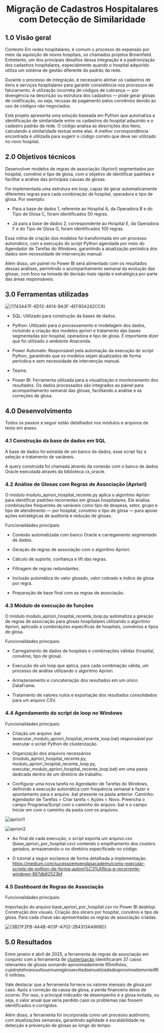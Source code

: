 <h1 align="center"> Migração de Cadastros Hospitalares com Detecção de Similaridade <br /> </h1>

## **1.0 Visão geral**

Contexto
Em redes hospitalares, é comum o processo de expansão por meio da aquisição de novos hospitais, os chamados projetos Brownfield. Entretanto, um dos principais desafios dessa integração é a padronização dos cadastros hospitalares, especialmente quando o hospital adquirido utiliza um sistema de gestão diferente do padrão da rede.

Durante o processo de integração, é necessário alinhar os cadastros de itens e serviços hospitalares para garantir consistência nos processos de faturamento. A utilização incorreta de códigos de cobrança — por divergência na descrição ou estrutura dos cadastros — pode gerar glosas de codificação, ou seja, recusas de pagamento pelos convênios devido ao uso de códigos não negociados.

Este projeto apresenta uma solução baseada em Python que automatiza a identificação de similaridade entre os cadastros do hospital adquirido e o cadastro padrão da rede. O código analisa as descrições dos itens, calculando a similaridade textual entre elas. A melhor correspondência encontrada é utilizada para sugerir o código correto que deve ser utilizado no novo hospital.

## **2.0 Objetivos técnicos**

Desenvolver modelos de regras de associação (Apriori) segmentados por hospital, convênio e tipo de glosa, com o objetivo de identificar padrões e facilitar a análise das principais causas de glosas.

Foi implementada uma estrutura em loop, capaz de gerar automaticamente diferentes regras para cada combinação de hospital, operadora e tipo de glosa. Por exemplo:

- Para a base de dados 1, referente ao Hospital A, da Operadora B e do Tipo de Glosa C, foram identificados 50 regras.

- Já para a base de dados 2, correspondente ao Hospital E, da Operadora F e do Tipo de Glosa G, foram identificados 100 regras.

Essa rotina de criação dos modelos foi transformada em um processo automático, com a execução do script Python agendada por meio do Agendador de Tarefas do Windows, garantindo a atualização periódica dos dados sem necessidade de intervenção manual.

Além disso, um painel no Power BI será alimentado com os resultados dessas análises, permitindo o acompanhamento semanal da evolução das glosas, com foco na tomada de decisão mais rápida e estratégica por parte das áreas responsáveis.

## **3.0 Ferramentas utilizadas**

![{1743A47F-6D12-4614-BA3F-4EF85A242CC9}](https://github.com/user-attachments/assets/47abe4fb-2bea-4475-a92d-91fc4a766908)

- SQL: Utilizado para construção da bases de dados.

- Python: Utilizado para o processamento e modelagem dos dados, incluindo a criação dos modelos apriori e tratamento das bases segmentadas por hospital, operadora e tipo de glosa. É importante dizer que foi utilizado o ambiente Anaconda.

- Power Automate: Responsável pela automação da execução do script Python, garantindo que os modelos sejam atualizados de forma periódica e sem necessidade de intervenção manual.

- Teams:

- Power BI: Ferramenta utilizada para a visualização e monitoramento dos resultados. Os dados processados são integrados ao painel para acompanhamento semanal das glosas, facilitando a análise e as correções de glosa.
  
## **4.0 Desenvolvimento**

Todos os passos a seguir estão detalhados nos módulos e arquivos de texto em anexo.

### **4.1 Construção da base de dados em SQL**

A base de dados foi extraída de um banco de dados, esse script faz a seleção e tratamento de variáveis. 

A query construída foi chamada através da conexão com o banco de dados Oracle executada através da biblioteca cx_oracle.

### **4.2 Análise de Glosas com Regras de Associação (Apriori)**

O módulo modulo_apriori_hospital_recente.py aplica o algoritmo Apriori para identificar padrões recorrentes em glosas hospitalares. Ele analisa combinações frequentes de variáveis como tipo de despesa, setor, grupo e tipo de atendimento — por hospital, convênio e tipo de glosa — para apoiar ações estratégicas de auditoria e redução de glosas.

Funcionalidades principais:

- Conexão automatizada com banco Oracle e carregamento segmentado de dados.

- Geração de regras de associação com o algoritmo Apriori.

- Cálculo de suporte, confiança e lift das regras.

- Filtragem de regras redundantes.

- Inclusão automática do valor glosado, valor cobrado e índice de glosa por regra.

- Preparação de base final com as regras de associação.

### **4.3 Módulo de execução de funções**

O módulo modulo_apriori_hospital_recente_loop.py automatiza a geração de regras de associação para glosas hospitalares utilizando o algoritmo Apriori, aplicado a combinações específicas de hospitais, convênios e tipos de glosa.

Funcionalidades principais:

- Carregamento de dados de hospitais e combinações válidas (hospital, convênio, tipo de glosa).

- Execução de um loop que aplica, para cada combinação válida, um processo de análise utilizando o algoritmo Apriori.

- Armazenamento e concatenação dos resultados em um único DataFrame.

- Tratamento de valores nulos e exportação dos resultados consolidados para um arquivo CSV.

### **4.4 Agendamento do script de loop no Windows**

Funcionalidades principais:

- Criação um arquivo .bat (executar_modulo_apriori_hospital_recente_loop.bat) responsável por executar o script Python de clusterização.

- Organização dos arquivos necessários (modulo_apriori_hospital_recente.py, modulo_apriori_hospital_recente_loop.py, executar_modulo_apriori_hospital_recente_loop.bat) em uma pasta dedicada dentro de um diretório de trabalho.

- Configurar uma nova tarefa no Agendador de Tarefas do Windows, definindo a execução automática com frequência semanal e fazer o apontamento para o arquivo .bat presente na pasta anterior. Caminho: Agendador de Tarefas > Criar tarefa < Ações < Novo. Preencha o campo Programa/Script com o caminho do arquivo .bat e o campo Iniciar em com o caminho da pasta com os arquivos.

![apriori1](https://github.com/user-attachments/assets/b4deca53-6680-4a3c-b1b6-868f7ee87925)

![apriori2](https://github.com/user-attachments/assets/50b6bdc1-f1ed-4ef6-919d-c1af908226a7)

- Ao final de cada execução, o script exporta um arquivo.csv (base_apriori_por_hospital.csv) contendo o empilhamento dos clusters gerados, armazenando-o no diretório especificado no código.

- O tutorial a seguir esclarece de forma detalhada a implementação. https://medium.com/sucessoemvendasacademy/como-executar-scripts-de-python-de-forma-autom%C3%A1tica-e-recorrente-windows-867db62523bf

### **4.5 Dashboard de Regras de Associação**

Funcionalidades principais:

Importação do arquivo base_apriori_por_hospital.csv no Power BI desktop.
Construção dos visuais.
Criação dos slicers por hospital, convênio e tipo de glosa. Para cada chave são apresentadas as regras de associação criadas.

![{3B21F2FB-4A4B-403F-A702-2B4313AA969D}](https://github.com/user-attachments/assets/0f766d09-b631-4d3a-afcb-3cc99fba97f6)

## **5.0 Resultados**

Entre janeiro e abril de 2025, a ferramenta de regras de associação em conjunto com a ferramenta de [clusterização](https://github.com/letandrade/clusterizacao_glosas_hospitalares) identificaram 37 casos relevantes de glosas somando aproximadamente R$5 milhões, cuja tratativa resultou em uma glosa evitada anualizada de aproximadamente R$60 milhões.


Vale destacar que a ferramenta fornece os valores mensais de glosa por caso. Após a correção da causa da glosa, a perda financeira deixa de ocorrer. Por isso, o principal indicador de desempenho é a glosa evitada, ou seja, o valor anual que seria perdido caso os problemas não fossem identificados e corrigidos.

Além disso, a ferramenta foi incorporada como um processo autônomo, com atualizações semanais, garantindo agilidade e escalabilidade na detecção e prevenção de glosas ao longo do tempo.
